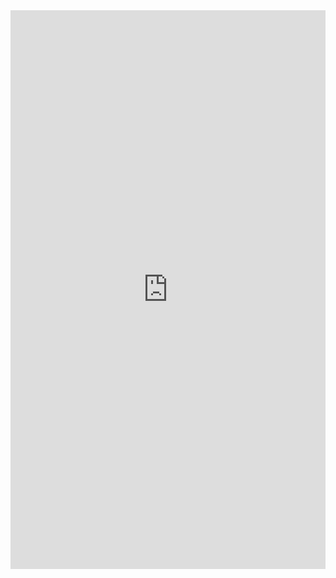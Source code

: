 <iframe width="100%" height="894" frameborder="0"
  src="https://observablehq.com/embed/@mateusleal/vega-lite-api-exercicios-2022?cells=ex1%2Cex2"></iframe>
